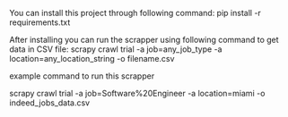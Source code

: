 You can install this project through following command: 
pip install -r requirements.txt

After installing you can run the scrapper using following command to get data in CSV file:
scrapy crawl trial -a job=any_job_type -a location=any_location_string -o filename.csv

example command to run this scrapper 

scrapy crawl trial -a job=Software%20Engineer -a location=miami -o indeed_jobs_data.csv
